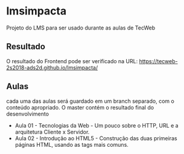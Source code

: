 # lmsimpacta
Projeto do LMS para ser usado durante as aulas de TecWeb

## Resultado

O resultado do Frontend pode ser verificado na URL: https://tecweb-2s2018-ads2d.github.io/lmsimpacta/

## Aulas

cada uma das aulas será guardado em um branch separado, com o conteúdo apropriado. O master contém o resultado final do desenvolvimento

 * Aula 01 - Tecnologias da Web - Um pouco sobre o HTTP, URL e a arquitetura Cliente x Servidor.
 * Aula 02 - Introdução ao HTML5 - Construção das duas primeiras páginas HTML, usando as tags mais comuns.